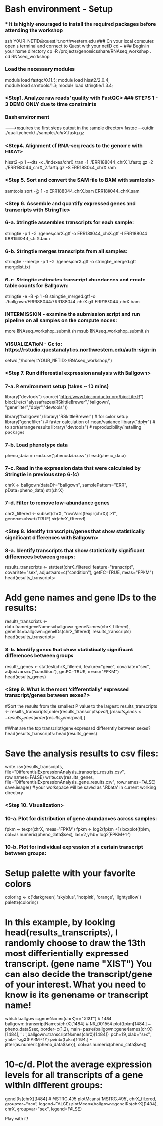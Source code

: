 # Bash environment - Setup 

### * It is highly enouraged to install the required packages before attending the workshop

ssh YOUR_NETID@quest.it.northwestern.edu  ### On your local computer, open a terminal and connect to Quest with your netID
cd ~                                      ### Begin in your home directory
cp -R /projects/genomicsshare/RNAseq_workshop .   
cd RNAseq_workshop                        

### Load the necessary modules 
module load fastqc/0.11.5;
module load hisat2/2.0.4;  
module load samtools/1.6; 
module load stringtie/1.3.4; 

### <Step1. Analyze raw reads’ quality with FastQC>  ### STEPS 1 - 3 DEMO ONLY due to time constraints
### Bash environment 						
--->requires the first steps output in the sample directory
fastqc --outdir ./qualitycheck/ ./samples/*_chrX_*.fastq.gz 	 

### <Step4. Alignment of RNA-seq reads to the genome with HISAT>
hisat2 -p 1 --dta -x ./indexes/chrX_tran -1 ./ERR188044_chrX_1.fastq.gz -2 ./ERR188044_chrX_2.fastq.gz -S ERR188044_chrX.sam


### <Step 5. Sort and convert the SAM file to BAM with samtools>
samtools sort -@ 1 -o ERR188044_chrX.bam ERR188044_chrX.sam


### <Step 6. Assemble and quantify expressed genes and transcripts with StringTie>
### 6-a. Stringtie assembles transcripts for each sample:
stringtie -p 1 -G ./genes/chrX.gtf -o ERR188044_chrX.gtf -l ERR188044 ERR188044_chrX.bam


### 6-b. Stringtie merges transcripts from all samples:
stringtie --merge -p 1 -G ./genes/chrX.gtf -o stringtie_merged.gtf mergelist.txt

### 6-c. Stringtie estimates transcript abundances and create table counts for Ballgown:
stringtie -e -B -p 1 -G stringtie_merged.gtf -o ./ballgown/ERR188044/ERR188044_chrX.gtf ERR188044_chrX.bam

### INTERMISSION - examine the submission script and run pipeline on all samples on the compute nodes:
more RNAseq_workshop_submit.sh
msub RNAseq_workshop_submit.sh

### VISUALIZATioN - Go to: https://rstudio.questanalytics.northwestern.edu/auth-sign-in

setwd("/home/<YOUR_NETID>/RNAseq_workshop/") 

### <Step 7. Run  differential expression analysis with Ballgown>

### 7-a. R environment setup (takes ~ 10 mins)
library("devtools") 
source("http://www.bioconductor.org/biocLite.R")
biocLite(c("alyssafrazee/RSkittleBrewer","ballgown", "genefilter","dplyr","devtools"))

library("ballgown")
library("RSkittleBrewer") # for color setup
library("genefilter") # faster calculation of mean/variance
library("dplyr") # to sort/arrange results
library("devtools")  # reproducibility/installing packages

### 7-b. Load phenotype data 
pheno_data = read.csv("phenodata.csv")
head(pheno_data)

### 7-c. Read in the expression data that were calculated by Stringtie in previous step 6-(c)
chrX <- ballgown(dataDir="ballgown", samplePattern="ERR", pData=pheno_data)
str(chrX)

### 7-d. Filter to remove low-abundance genes 
chrX_filtered <- subset(chrX, "rowVars(texpr(chrX)) >1", genomesubset=TRUE)
str(chrX_filtered)

### <Step 8. Identify transcripts/genes that show statistically significant differences with Ballgown>
### 8-a. Identify transcripts that show statistically significant differences between groups:
results_transcripts <- stattest(chrX_filtered, feature="transcript", covariate="sex", adjustvars=c("condition"), getFC=TRUE, meas="FPKM")
head(results_transcripts)

# Add gene names and gene IDs to the results:
results_transcripts <- data.frame(geneNames=ballgown::geneNames(chrX_filtered), geneIDs=ballgown::geneIDs(chrX_filtered), results_transcripts)
head(results_transcripts)

### 8-b. Identify genes that show statistically significant differences between groups 
results_genes <- stattest(chrX_filtered, feature="gene", covariate="sex", adjustvars=c("condition"), getFC=TRUE, meas="FPKM")
head(results_genes)

### <Step 9. What is the most ‘differentially’ expressed transcript/genes between sexes?>
#Sort the results from the smallest P value to the largest:
results_transcripts <- results_transcripts[order(results_transcripts$pval),]
results_genes <- results_genes[order(results_genes$pval),]

#What are the top transcript/gene expressed differently between sexes? 
head(results_transcripts)
head(results_genes)

# Save the analysis results to csv files:
write.csv(results_transcripts, file="DifferentialExpressionAnalysis_transcript_results.csv", row.names=FALSE)
write.csv(results_genes, file="DifferentialExpressionAnalysis_gene_results.csv", row.names=FALSE)
save.image()			# your workspace will be saved as '.RData' in current working directory

### <Step 10. Visualization>
### 10-a. Plot for distribution of gene abundances across samples:
fpkm <- texpr(chrX, meas='FPKM')
fpkm <- log2(fpkm +1)
boxplot(fpkm, col=as.numeric(pheno_data$sex), las=2,ylab='log2(FPKM+1)')

### 10-b. Plot for individual expression of a certain transcript between groups: 
# Setup palette with your favorite colors
coloring <- c('darkgreen', 'skyblue', 'hotpink', 'orange', 'lightyellow')
palette(coloring)

# In this example, by looking head(results_transcripts), I randomly choose to draw the 13th most differientially expressed transcript. (gene name "XIST") You can also decide the transcript/gene of your interest. What you need to know is its genename or transcript name! 
which(ballgown::geneNames(chrX)=="XIST")	# 1484
ballgown::transcriptNames(chrX)[1484]		# NR_001564
plot(fpkm[1484,] ~ pheno_data$sex, border=c(1,2), main=paste(ballgown::geneNames(chrX)[1484], ' : ',ballgown::transcriptNames(chrX)[1484]), pch=19, xlab="sex", ylab='log2(FPKM+1)')
points(fpkm[1484,] ~ jitter(as.numeric(pheno_data$sex)), col=as.numeric(pheno_data$sex))

# 10-c/d. Plot the average expression levels for all transcripts of a gene within different groups:
geneIDs(chrX)[1484] # MSTRG.495
plotMeans('MSTRG.495', chrX_filtered, groupvar="sex", legend=FALSE)
plotMeans(ballgown::geneIDs(chrX)[1484], chrX, groupvar="sex", legend=FALSE)

Play with it! 



